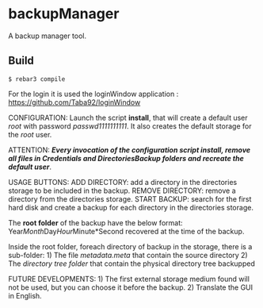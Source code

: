 backupManager
=====

A backup manager tool.

Build
-----
    $ rebar3 compile

For the login it is used the loginWindow application : https://github.com/Taba92/loginWindow

CONFIGURATION:
    Launch the script **install**, that will create a default user *root* with password *passwd1111111111*.
    It also creates the default storage for the *root* user.

ATTENTION:
    ***Every invocation of the configuration script install, remove all files in Credentials and DirectoriesBackup folders and recreate the default user***.

USAGE BUTTONS:
    ADD DIRECTORY: add a directory in the directories storage to be included in the backup.
    REMOVE DIRECTORY: remove a directory from the directories storage.
    START BACKUP: search for the first hard disk and create a backup for each directory in the directories storage.
                   
The **root folder** of the backup have the below format:
    Year*Month*Day*Hour*Minute*Second recovered at the time of the backup.

Inside the root folder, foreach directory of backup in the storage, there is a sub-folder:
    1) The file *metadata.meta* that contain the source directory
    2) The *directory tree folder* that contain the physical directory tree backupped

FUTURE DEVELOPMENTS: 
    1) The first external storage medium found will not be used, but you can choose it before the backup.
    2) Translate the GUI in English. 
